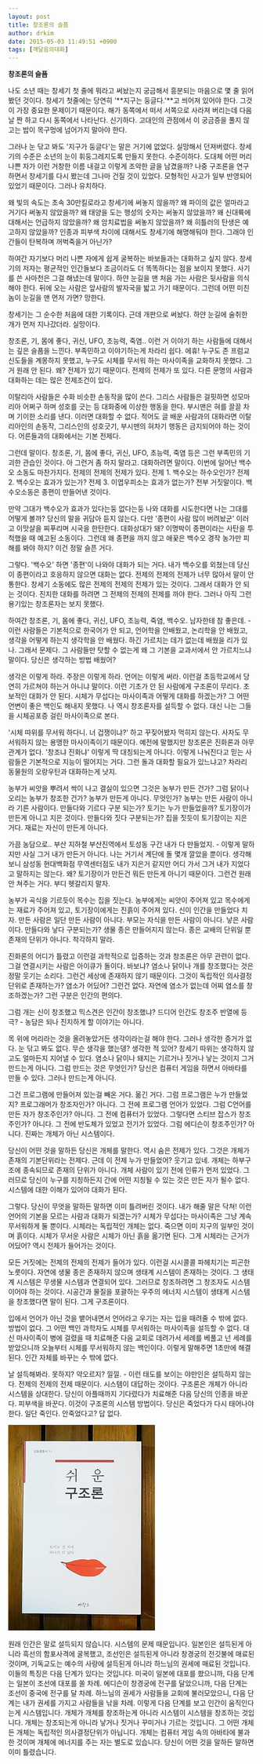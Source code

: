 ```yaml
---
layout: post
title: 창조론의 슬픔
author: drkim
date: 2015-05-03 11:49:51 +0900
tags: [깨달음의대화]
---
```

**창조론의 슬픔**

  


나도 소년 때는 창세기 첫 줄에 뭐라고 써놨는지 궁금해서 흥분되는 마음으로 몇 줄 읽어봤던 것이다. 창세기 첫줄에는 당연히 '**지구는 둥글다.'**고 씌어져 있어야 한다. 그것이 가장 중요한 문제이기 때문이다. 해가 동쪽에서 떠서 서쪽으로 사라져 버리는데 다음날 짠 하고 다시 동쪽에서 나타난다. 신기하다. 고대인의 관점에서 이 궁금증을 풀지 않고는 밥이 목구멍에 넘어가지 말아야 한다. 

  


그러나 눈 닦고 봐도 '지구가 둥글다'는 말은 거기에 없었다. 실망해서 던져버렸다. 창세기의 수준은 소년의 눈이 휘둥그레지도록 만들지 못한다. 수준이하다. 도대체 어떤 머리 나쁜 자가 이런 거창한 이름 내걸고 이렇게 조악한 글을 남겼을까? 나중 구조론을 연구하면서 창세기를 다시 봤는데 그나마 건질 것이 있었다. 모형적인 사고가 일부 반영되어 있었기 때문이다. 그러나 유치하다. 

  


왜 빛의 속도는 초속 30만킬로라고 창세기에 써놓지 않을까? 왜 파이의 값은 얼마라고 거기다 써놓지 않았을까? 왜 태양을 도는 행성의 숫자는 써놓지 않았을까? 왜 신대륙에 대해서는 언급하지 않았을까? 왜 암치료법을 써놓지 않았을까? 왜 히틀러의 탄생은 예고하지 않았을까? 인종과 피부색 차이에 대해서도 창세기에 해명해둬야 한다. 그래야 인간들이 탄복하며 꺼벅죽을거 아닌가? 

  


하여간 자기보다 머리 나쁜 자에게 쉽게 굴복하는 바보들과는 대화하고 싶지 않다. 창세기의 저자는 평균적인 인간들보다 조금이라도 더 똑똑하다는 점을 보이지 못했다. 사기를 쓴 사마천은 그걸 해냈는데 말이다. 하얀 눈길을 맨 처음 가는 사람은 뒷사람을 의식해야 한다. 뒤에 오는 사람은 앞사람의 발자국을 밟고 가기 때문이다. 그런데 어떤 미친 놈이 눈길을 맨 먼저 가면? 망한다. 

  


창세기는 그 순수한 처음에 대한 기록이다. 근데 개판으로 써놨다. 하얀 눈길에 술취한 개가 먼저 지나갔더라. 실망이다.

  


창조론, 기, 몸에 좋다, 귀신, UFO, 초능력, 죽염.. 이런 거 이야기 하는 사람들에 대해서는 깊은 슬픔을 느낀다. 부족민하고 이야기하는게 차라리 쉽다. 에휴! 누구도 존 프럼교 신도들을 계몽하지 못했고, 누구도 시체를 무서워 하는 마사이족을 교화하지 못했다. 그거 원래 안 된다. 왜? 전제가 있기 때문이다. 전제의 전제가 또 있다. 다른 문명의 사람과 대화하는 데는 많은 전제조건이 있다.

  


이탈리아 사람들은 수화 비슷한 손동작을 많이 쓴다. 그리스 사람들은 걸핏하면 성모마리아 어쩌구 하며 성호를 긋는 등 대화중에 이상한 행동을 한다. 부시맨은 혀를 끌끌 차며 기이한 소리를 낸다. 이러면 대화할 수 없다. 적어도 글 배운 사람과의 대화라면 이탈리아인의 손동작, 그리스인의 성호긋기, 부시맨의 혀차기 행동은 금지되어야 하는 것이다. 어른들과의 대화에서는 기본 전제다. 

  


그런데 말이다. 창조론, 기, 몸에 좋다, 귀신, UFO, 초능력, 죽염 등은 그런 부족민의 기괴한 관습인 것이다. 아 그런거 좀 하지 말라고. 대화하려면 말이다. 이번에 일어난 백수오 소동도 마찬가지다. 전제의 전제의 전제가 있다. 전제 1. 백수오는 하수오인가? 전제 2. 백수오는 효과가 있는가? 전제 3. 이엽우피소는 효과가 없는가? 전부 거짓말이다. 백수오소동은 종편이 만들어낸 것이다. 

  


만약 그대가 백수오가 효과가 있다는둥 없다는둥 나와 대화를 시도한다면 나는 그대를 어떻게 볼까? 당신의 말을 귀담아 듣지 않는다. 다만 '종편이 사람 많이 버려놨군' 이러고 이맛살을 찌푸리며 시국을 한탄한다. 대화상대가 돼? 이명박이 종편이라는 사탄을 투척했을 때 예고된 소동이다. 그런데 왜 종편을 까지 않고 애꿎은 백수오 경작 농가만 피해를 봐야 하지? 이건 정말 슬픈 거다. 

  


그렇다. '백수오' 하면 '종편'이 나와야 대화가 되는 거다. 내가 백수오를 외쳤는데 당신이 종편이라고 호응하지 않으면 대화는 없다. 전제의 전제의 전제가 너무 많아서 말이 안 통한다. 창세기 소동에도 많은 전제의 전제의 전제가 있는 것이다. 그래서 대화가 안 되는 것이다. 진지한 대화를 하려면 그 전제의 전제의 전제를 까야 한다. 그러나 아직 그런 용기있는 창조론자는 보지 못했다.

  


하여간 창조론, 기, 몸에 좋다, 귀신, UFO, 초능력, 죽염, 백수오. 남자한테 참 좋은데. - 이런 사람들은 기본적으로 한국어가 안 되고, 언어학을 안배웠고, 논리학을 안 배웠고, 생각을 어떻게 하는지 생각학을 안 배웠다. 하긴 가르치는 데가 없는데 배웠을 리가 있나. 그래서 문제다. 그 사람들만 탓할 수 없는게 왜 그 기본을 교과서에서 안 가르치느냐 말이다. 당신은 생각하는 방법 배웠어? 

  


생각은 이렇게 하라. 주장은 이렇게 하라. 언어는 이렇게 써라. 이런걸 초등학교에서 당연히 가르쳐야 하는거 아니냐 말이다. 이런 기초가 안 된 사람에게 구조론이 무리다. 초보적인 대화가 안 된다. 시체가 무섭다는 마사이족과 어떻게 대화를 하겠는가? 그 어떤 언변이 좋은 백인도 해내지 못했다. 나 역시 창조론자를 설득할 수 없다. 대신 나는 그들을 시체공포증 걸린 마사이족으로 본다. 

  


'시체 따위를 무서워 하다니. 너 겁쟁이냐?' 하고 꾸짖어봤자 먹히지 않는다. 사자도 무서워하지 않는 용맹한 마사이족이기 때문이다. 예전에 말했지만 창조론은 진화론과 아무 관계가 없다. '창조냐 진화냐' 이렇게 딱 대칭되는게 아니다. 이렇게 나눠진다고 믿는 사람들은 기본적으로 지능이 떨어지는 거다. 그런 돌과 대화할 필요가 있느냐고? 차라리 동물원의 오랑우탄과 대화하는게 낫지. 

  


농부가 씨앗을 뿌려서 싹이 나고 결실이 있으면 그것은 농부가 만든 건가? 그럼 닭이나 오리는 농부가 창조한 건가? 농부가 만든게 아니다. 무엇인가? 농부는 만든 사람이 아니라 기른 사람이다. 만들다와 기르다 구분 되는가? 토기는 누가 만들었을까? 토기장이가 만든게 아니고 지은 것이다. 만들다와 짓다 구분되는가? 집을 짓듯이 토기장이는 지은 거다. 재료는 자신이 만든게 아니다. 

  


가끔 농담으로.. 부산 지하철 부산진역에서 토성동 구간 내가 다 만들었지. - 이렇게 말하지만 사실 그거 내가 만든거 아니다. 나는 거기서 계단에 돌 몇개 깔았을 뿐이다. 생각해보니 삼성동 현대백화점 무역센터점도 내가 지은거 같지만 어디 가서 그거 내가 지었다고 말하지는 않는다. 왜? 토기장이가 만든건 뭐든 만든게 아니기 때문이다. 그런건 원래 안 쳐주는 거다. 부디 헷갈리지 말자.

  


농부가 곡식을 기르듯이 목수는 집을 짓는다. 농부에게는 씨앗이 주어져 있고 목수에게는 재료가 주어져 있고, 토기장이에게는 진흙이 주어져 있다. 신이 인간을 만들었다 치자. 만든 사람은 일단 만든 사람이 아니다. 부모는 자식을 만든 사람이 아니다. 낳은 사람이다. 만들다와 낳다 구분되는가? 생물 종은 만들어지지 않는다. 종은 교배의 단위일 뿐 존재의 단위가 아니다. 착각하지 말라. 

  


진화론의 어디가 틀렸고 이런걸 과학적으로 입증하는 것과 창조론은 아무 관련이 없다. 그걸 연결시키는 사람은 아이큐가 돌이다. 바보냐? 염소나 닭이나 개를 창조했다는 것은 정말 웃기는 소리다. 그런건 세상에 존재하지 않기 때문이다. 그것이 독립적인 의사결정단위로 존재하는가? 염소가 어딨어? 그런건 없다. 자연에 염소가 없는데 어찌 염소를 창조하겠는가? 그런 구분은 인간의 편의다. 

  


그럼 개는 신이 창조했고 믹스견은 인간이 창조했냐? 드디어 인간도 창조주 반열에 등극? - 농담은 되나 진지하게 할 이야기는 아니다.

  


목 위에 머리라는 것을 올려놓았거든 생각이라는걸 해야 한다. 그러나 생각한 증거가 없다. 눈 닦고 봐도 없다. 무슨 생각을 했는뎅? 생각한 적 있어? 창세기 따위는 생각하지 않고도 얼마든지 지어낼 수 있다. 염소나 닭이나 돼지는 기르거나 짓거나 낳는 것이지 그거 만드는게 아니다. 그럼 만드는 것은 무엇인가? 당신은 컴퓨터 게임을 하면서 아바타를 만들 수 있다. 그러나 만드는게 아니다. 

  


그건 프로그램에 만들어져 있는걸 빼온 거다. 옮긴 거다. 그럼 프로그램은 누가 만들었지? 프로그래머가 창조자인가? 아니다. 그 전에 프로그램 언어가 있었다. 그럼 C언어를 만든 자가 창조주인가? 아니다. 그 전에 컴퓨터가 있었다. 그렇다면 스티브 잡스가 창조주인가? 아니다. 그 전에 반도체가 있었고 전기가 있었다. 그럼 에디슨이 창조주인가? 아니다. 진짜는 개체가 아닌 시스템이다. 

  


당신이 어떤 것을 말하든 당신은 개체를 말한다. 역시 숨은 전제가 있다. 그것은 개체가 존재의 기본단위라는 전제다. 근데 이 전제 누가 만들었어? 웃기고 있네. 개체는 하부구조에 종속되므로 존재의 단위가 아니다. 개체 사람이 있기 전에 인류가 먼저 있었다. 그러므로 당신이 누구를 지칭하든지 간에 어떤 지칭될 수 있는 것은 만든 자가 될수 없다. 시스템에 대한 이해가 있어야 대화가 된다. 

  


그렇다. 당신이 무엇을 말하든 말하면 이미 틀려버린 것이다. 내가 해줄 말은 닥쳐! 이런 언어의 기본을 모르는 사람과 대화가 되겠는가? 시체가 무섭다는 마사이족은 그냥 계속 무서워하게 둘 뿐이다. 시체라는 독립적인 개체는 없다. 죽으면 이미 지구의 일부인 것이며 흙이다. 시체가 무서운 사람은 시체가 아닌 흙을 옮기면 된다. 그게 시체라는 근거가 어딨어? 역시 전제가 들어가는 것이다. 

  


모든 거짓에는 전제의 전제의 전제가 들어가 있다. 이런걸 시시콜콜 파헤치기는 피곤한 노릇이다. 자연에 생물 종은 존재하지 않으며 생태계 시스템이 존재하는 것이다. 그 생태계 시스템은 무생물 시스템과 연결되어 있다. 그러므로 창조하려면 그 창조자도 시스템이어야 하는 것이다. 시공간과 물질을 포괄하는 우주의 에너지 시스템이 생태계 시스템을 창조했다면 말이 된다. 그게 구조론이다. 

  


입에서 언어가 아닌 것을 뱉어내면서 언어라고 우기는 자는 입을 때려줄 수 밖에 없다. 방법이 없다. 그 어떤 백인 과학자도 시체를 무서워하는 마사이족을 설득할 수 없다. 대신 마사이족이 병에 걸렸을 때 치료해준 다음 교회로 데려가서 세례를 베풀고 넌 세례를 받았으니까 오늘부터 시체를 무서워하지 않는 백인이다. 이렇게 말해주면 1초만에 해결된다. 인간 자체를 바꾸는 수 밖에 없다.

  


날 설득해봐라. 못하지? 약오르지? 낄낄. - 이런 태도를 보이는 야만인은 설득하지 않는다. 전제의 전제의 전제 때문이다. 시스템이 대답하는 것이다. 구조론은 개체가 아니라 시스템을 상대한다. 당신이 아플때까지 기다렸다가 치료해준 다음 당신의 인종을 바꾼다. 피부색을 바꾼다. 이것이 구조론의 시스템 방법이다. 당신은 죽었다가 다시 태어나야 한다. 일단 죽인다. 안죽었다고? 답 없다. 

  


  



![](/files/attach/images/198/206/587/DSC01488.JPG)   


  


원래 인간은 말로 설득되지 않습니다. 시스템의 문제 때문입니다. 일본인은 설득된게 아니라 흑선의 함포사격에 굴복했고, 조선인은 설득된게 아니라 창경궁의 전깃불에 매료된 것이며, 기독교도는 예수의 사랑에 설득된게 아니라 하느님의 권세에 매료된 것입니다. 이들의 특징은 다음 단계가 있다는 것입니다. 미국이 일본에 대포를 쐈으니까, 다음 단계는 일본이 조선에 대포를 쏠 차례. 에디슨이 창경궁에 전구를 달았으니까, 다음 단계는 조선이 중국에 전구를 달 차례. 하느님의 권세가 사람들을 교회에 불러모았으니, 다음 단계는 내가 권세를 가지고 사람들을 낚을 차례. 이렇게 다음 단계를 보고 인간이 움직인다는게 시스템입니다. 개체가 개체를 창조하는게 아니라 시스템이 시스템을 창조하는 것입니다. 개체는 창조되는게 아니라 낳거나 짓거나 꾸미거나 기르는 것입니다. 그 어떤 개체든 개체는 독립적인 의사결정단위가 아닙니다. 개체는 컴퓨터 게임 속의 아바타에 불과한 것이며 개체에 에너지를 주는 자는 별도로 있습니다. 당신이 어떤 것을 말하든 말하면 이미 틀렸습니다.